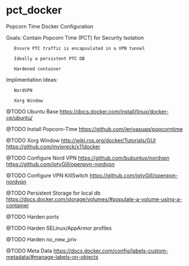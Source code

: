 # pct_docker
Popcorn Time Docker Configuration

Goals: Contain Popcorn Time (PCT) for Security Isolation

       Ensure PTC traffic is encapsulated in a VPN tunnel
       
       Ideally a persistent PTC DB
       
       Hardened container

Implimentation Ideas:

       NordVPN
       
       Xorg Window
       
       
       
@TODO Ubuntu Base  https://docs.docker.com/install/linux/docker-ce/ubuntu/

@TODO Install Popcorn-Time https://github.com/jerivasuaq/popcorntime

@TODO Xorg Window http://wiki.ros.org/docker/Tutorials/GUI https://github.com/mviereck/x11docker

@TODO Configure Nord VPN https://github.com/bubuntux/nordvpn https://github.com/jotyGill/openpyn-nordvpn

@TODO Configure VPN KillSwitch https://github.com/jotyGill/openpyn-nordvpn

@TODO Persistent Storage for local db https://docs.docker.com/storage/volumes/#populate-a-volume-using-a-container

@TODO Harden ports

@TODO Harden SELinux/AppArmor profiles

@TODO Harden no_new_priv

@TODO Meta Data https://docs.docker.com/config/labels-custom-metadata/#manage-labels-on-objects
